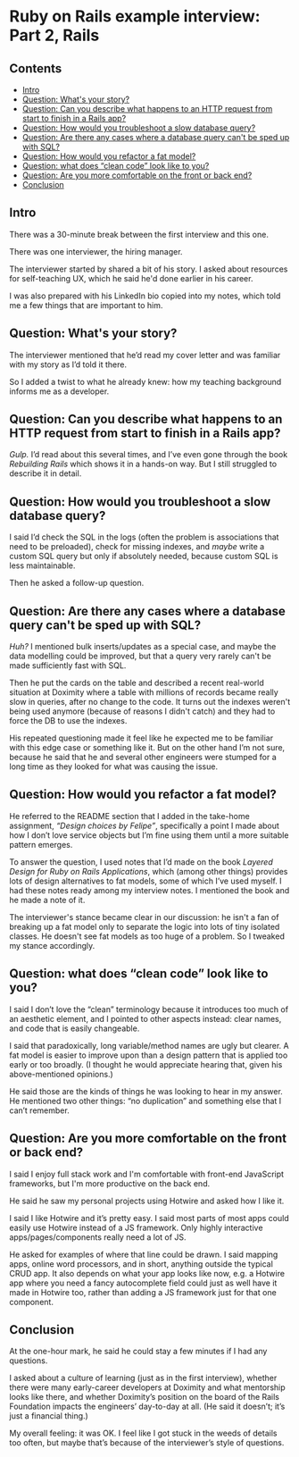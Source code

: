 <!-- omit in toc -->
# Ruby on Rails example interview: Part 2, Rails

<!-- omit in toc -->
## Contents

- [Intro](#intro)
- [Question: What's your story?](#question-whats-your-story)
- [Question: Can you describe what happens to an HTTP request from start to finish in a Rails app?](#question-can-you-describe-what-happens-to-an-http-request-from-start-to-finish-in-a-rails-app)
- [Question: How would you troubleshoot a slow database query?](#question-how-would-you-troubleshoot-a-slow-database-query)
- [Question: Are there any cases where a database query can't be sped up with SQL?](#question-are-there-any-cases-where-a-database-query-cant-be-sped-up-with-sql)
- [Question: How would you refactor a fat model?](#question-how-would-you-refactor-a-fat-model)
- [Question: what does “clean code” look like to you?](#question-what-does-clean-code-look-like-to-you)
- [Question: Are you more comfortable on the front or back end?](#question-are-you-more-comfortable-on-the-front-or-back-end)
- [Conclusion](#conclusion)

## Intro

There was a 30-minute break between the first interview and this one.

There was one interviewer, the hiring manager.

The interviewer started by shared a bit of his story. I asked about resources for self-teaching UX, which he said he'd done earlier in his career.

I was also prepared with his LinkedIn bio copied into my notes, which told me a few things that are important to him.

## Question: What's your story?

The interviewer mentioned that he’d read my cover letter and was familiar with my story as I’d told it there.

So I added a twist to what he already knew: how my teaching background informs me as a developer.

## Question: Can you describe what happens to an HTTP request from start to finish in a Rails app?

*Gulp.* I’d read about this several times, and I’ve even gone through the book *Rebuilding Rails* which shows it in a hands-on way. But I still struggled to describe it in detail.

## Question: How would you troubleshoot a slow database query?

I said I’d check the SQL in the logs (often the problem is associations that need to be preloaded), check for missing indexes, and *maybe* write a custom SQL query but only if absolutely needed, because custom SQL is less maintainable.

Then he asked a follow-up question.

## Question: Are there any cases where a database query can't be sped up with SQL?

*Huh?* I mentioned bulk inserts/updates as a special case, and maybe the data modelling could be improved, but that a query very rarely can't be made sufficiently fast with SQL.

Then he put the cards on the table and described a recent real-world situation at Doximity where a table with millions of records became really slow in queries, after no change to the code. It turns out the indexes weren't being used anymore (because of reasons I didn't catch) and they had to force the DB to use the indexes.

His repeated questioning made it feel like he expected me to be familiar with this edge case or something like it. But on the other hand I’m not sure, because he said that he and several other engineers were stumped for a long time as they looked for what was causing the issue.

## Question: How would you refactor a fat model?

He referred to the README section that I added in the take-home assignment, *“Design choices by Felipe”*, specifically a point I made about how I don’t love service objects but I’m fine using them until a more suitable pattern emerges.

To answer the question, I used notes that I’d made on the book *Layered Design for Ruby on Rails Applications*, which (among other things) provides lots of design alternatives to fat models, some of which I’ve used myself. I had these notes ready among my interview notes. I mentioned the book and he made a note of it.

The interviewer's stance became clear in our discussion: he isn't a fan of breaking up a fat model only to separate the logic into lots of tiny isolated classes. He doesn't see fat models as too huge of a problem. So I tweaked my stance accordingly.

## Question: what does “clean code” look like to you?

I said I don’t love the “clean” terminology because it introduces too much of an aesthetic element, and I pointed to other aspects instead: clear names, and code that is easily changeable.

I said that paradoxically, long variable/method names are ugly but clearer. A fat model is easier to improve upon than a design pattern that is applied too early or too broadly. (I thought he would appreciate hearing that, given his above-mentioned opinions.)

He said those are the kinds of things he was looking to hear in my answer. He mentioned two other things: “no duplication” and something else that I can’t remember.

## Question: Are you more comfortable on the front or back end?

I said I enjoy full stack work and I'm comfortable with front-end JavaScript frameworks, but I'm more productive on the back end.

He said he saw my personal projects using Hotwire and asked how I like it.

I said I like Hotwire and it’s pretty easy. I said most parts of most apps could easily use Hotwire instead of a JS framework. Only highly interactive apps/pages/components really need a lot of JS.

He asked for examples of where that line could be drawn. I said mapping apps, online word processors, and in short, anything outside the typical CRUD app. It also depends on what your app looks like now, e.g. a Hotwire app where you need a fancy autocomplete field could just as well have it made in Hotwire too, rather than adding a JS framework just for that one component.

## Conclusion

At the one-hour mark, he said he could stay a few minutes if I had any questions.

I asked about a culture of learning (just as in the first interview), whether there were many early-career developers at Doximity and what mentorship looks like there, and whether Doximity’s position on the board of the Rails Foundation impacts the engineers’ day-to-day at all. (He said it doesn’t; it’s just a financial thing.)

My overall feeling: it was OK. I feel like I got stuck in the weeds of details too often, but maybe that’s because of the interviewer’s style of questions.
